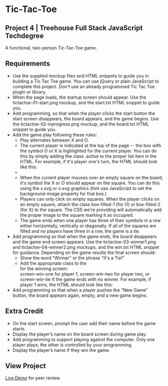 # Tic-Tac-Toe
## Project 4 | Treehouse Full Stack JavaScript Techdegree
A functional, two-person Tic-Tac-Toe game.
## Requirements
* Use the supplied mockup files and HTML snippets to guide you in building a Tic Tac Toe game. You can use jQuery or plain JavaScript to complete this project. Don't use an already programmed Tic Tac Toe plugin or library.
* When the page loads, the startup screen should appear. Use the tictactoe-01-start.png mockup, and the start.txt HTML snippet to guide you.
* Add programming, so that when the player clicks the start button the start screen disappears, the board appears, and the game begins. Use the tictactoe-02-inprogress.png mockup, and the board.txt HTML snippet to guide you.
* Add the game play following these rules:
  * Play alternates between X and O.
  * The current player is indicated at the top of the page -- the box with the symbol O or X is highlighted for the current player. You can do this by simply adding the class .active to the proper list item in the HTML. For example, if it's player one's turn, the HTML should look like this: <li class="players active" id="player1">
  * When the current player mouses over an empty square on the board, it's symbol the X or O should appear on the square. You can do this using the x.svg or o.svg graphics (hint use JavaScript to set the background-image property for that box.)
  * Players can only click on empty squares. When the player clicks on an empty square, attach the class box-filled-1 (for O) or box-filled-2 (for X) to the square. The CSS we're providing will automatically add the proper image to the square marking it as occupied.
  * The game ends when one player has three of their symbols in a row either horizontally, vertically or diagonally. If all of the squares are filled and no players have three in a row, the game is a tie.
* Add programming so that when the game ends, the board disappears and the game end screen appears. Use the tictactoe-03-winner1.png and tictactoe-04-winner2.png mockups, and the win.txt HTML snippet for guidance. Depending on the game results the final screen should:
  * Show the word "Winner" or the phrase "It's a Tie!"
  * Add the appropriate class to the <div> for the winning screen: <div class="screen screen-win" id="finish"> screen-win-one for player 1, screen-win-two for player two, or screen-win-tie if the game ends with no winner. For example, if player 1 wins, the HTML should look like this: <div class="screen screen-win screen-win-one" id="finish">
* Add programming so that when a player pushes the "New Game" button, the board appears again, empty, and a new game begins.
## Extra Credit
* On the start screen, prompt the user add their name before the game starts.
* Display the player’s name on the board screen during game play.
* Add programming to support playing against the computer. Only one player plays; the other is controlled by your programming.
* Display the player’s name if they win the game.
## View Project
[Live Demo](https://matthew-conrad.github.io/tic-tac-toe/) for peer review.